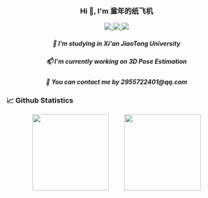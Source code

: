 <h3 align="center"> Hi 👋, I'm 童年的纸飞机 </h3>
<p align="center">
    <a title="Github Total Stars" target="_blank" href="https://github.com/xjtu-fgh">
        <img src="https://img.shields.io/github/stars/xjtu-fgh.svg?logo=star&label=Total%20Stars&color=success" />
    </a>
    <a title="Github Followers" target="_blank" href="https://github.com/xjtu-fgh">
        <img src="https://img.shields.io/badge/dynamic/json?label=GitHub&suffix=%20followers&query=%24.data.totalSubs&url=https%3A%2F%2Fapi.spencerwoo.com%2Fsubstats%2F%3Fsource%3Dgithub%26queryKey%3Dblinkfox&color=blue&logo=github&longCache=true" />
    </a>
    <a title="My Blog Site" target="_blank" href="https://xjtu-fgh.github.io/">
        <img src="https://img.shields.io/badge/%E5%8D%9A%E5%AE%A2%20(blog)-xjtu fgh.github.io-orange" />
    </a>
</p>
<h5 align="center"> 🌱 I’m studying in Xi'an JiaoTong University </h5>
<h5 align="center"> 📫 I'm currently working on 3D Pose Estimation </h5>
<h5 align="center"> 💬 You can contact me by 2955722401@qq.com </h5>

### 📈 Github Statistics
<div align="center">
<span>&emsp;&emsp;</span>
<img height="175px" src="https://github-readme-stats.vercel.app/api?username=xjtu-fgh&count_private=true&show_icons=true&theme=radical" />
<span>&emsp;&emsp;</span>
<img height="175px" src="https://github-readme-stats.vercel.app/api/top-langs/?username=xjtu-fgh&layout=compact&langs_count=8" />
<span>&emsp;&emsp;</span>
</div>

